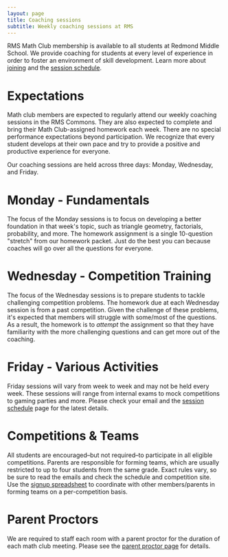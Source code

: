 ```yaml
---
layout: page
title: Coaching sessions
subtitle: Weekly coaching sessions at RMS
---
```


RMS Math Club membership is available to all students at Redmond Middle School. We provide coaching for students at
every level of experience in order to foster an environment of skill development. Learn more about 
[joining](/) and the [session schedule](/schedule).

# Expectations
Math club members are expected to regularly attend our weekly coaching sessions in the RMS Commons.
They are also expected to complete and bring their Math Club-assigned homework each week. There are no special performance
expectations beyond participation. We recognize that every student develops at their own pace and try to provide a
positive and productive experience for everyone.

Our coaching sessions are held across three days: Monday, Wednesday, and Friday.

# Monday - Fundamentals

The focus of the Monday sessions is to focus on developing a better foundation in that week's topic, such as
triangle geometry, factorials, probability, and more. The homework assignment is a single 10-question "stretch"
from our homework packet. Just do the best you can because coaches will go over all the questions for everyone.

# Wednesday - Competition Training

The focus of the Wednesday sessions is to prepare students to tackle challenging competition problems. The homework due
at each Wednesday session is from a past competition. Given the challenge of these problems, it's expected that members
will struggle with some/most of the questions. As a result, the homework is to _attempt_ the assignment so that they have
familiarity with the more challenging questions and can get more out of the coaching.

# Friday - Various Activities

Friday sessions will vary from week to week and may not be held every week. These sessions will range from internal exams
to mock competitions to gaming parties and more. Please check your email and the [session schedule](/schedule) page for the latest details.

# Competitions & Teams
All students are encouraged–but not required–to participate in all eligible competitions. Parents are responsible for forming teams, 
which are usually restricted to up to four students from the same grade. Exact rules vary, so be sure to read the emails and check the
schedule and competition site. Use the 
[signup spreadsheet](https://rmsptsa.sharepoint.com/:x:/r/sites/mathclub/_layouts/15/Doc.aspx?sourcedoc=%7B571B3375-9DF4-42A2-B345-8313C7182EEF%7D&file=Competitions%20%26%20Teams.xlsx)
to coordinate with other members/parents in forming teams on a per-competition basis.

# Parent Proctors
We are required to staff each room with a parent proctor for the duration of each math club meeting.
Please see the [parent proctor page](/parents) for details.
